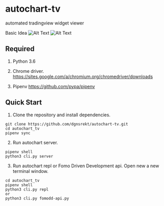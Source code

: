 # autochart-tv
automated tradingview widget viewer

Basic Idea
![Alt Text](https://github.com/dgnsrekt/autochart-tv/blob/master/doc/img/autochart1.gif)
![Alt Text](https://github.com/dgnsrekt/autochart-tv/blob/master/doc/img/autochart2.gif)

## Required
1. Python 3.6

2. Chrome driver.
https://sites.google.com/a/chromium.org/chromedriver/downloads

3. Pipenv
https://github.com/pypa/pipenv



## Quick Start
1. Clone the repository and install dependencies.
```
git clone https://github.com/dgnsrekt/autochart-tv.git
cd autochart_tv
pipenv sync
```
2. Run autochart server.
```
pipenv shell
python3 cli.py server
```
3. Run autochart repl or Fomo Driven Development api.
Open new a new terminal window.
```
cd autochart_tv
pipenv shell
python3 cli.py repl
or
python3 cli.py fomodd-api.py
```
